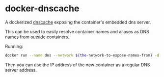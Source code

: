 # docker-dnscache

A dockerized [dnscache](https://cr.yp.to/djbdns/dnscache.html) exposing the container's embedded dns server.

This can be used to easily resolve container names and aliases as DNS names from outside containers.

Running:

```sh
docker run --name dns --network ${the-network-to-expose-names-from} -d lalloni/dnscache
```

Then you can use the IP address of the new container as a regular DNS server address.
